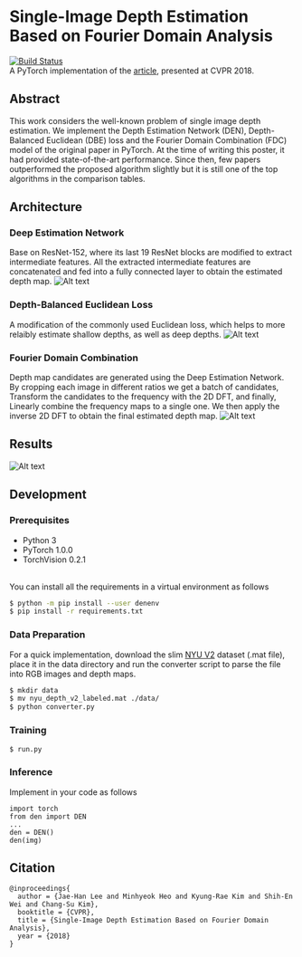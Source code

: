 # Single-Image Depth Estimation Based on Fourier Domain Analysis

[![Build Status](https://travis-ci.org/joemccann/dillinger.svg?branch=master)](https://travis-ci.org/joemccann/dillinger)
<br />
A PyTorch implementation of the [article](http://openaccess.thecvf.com/content_cvpr_2018/CameraReady/2873.pdf), presented at CVPR 2018.
## Abstract
This work considers the well-known problem of single image depth estimation. We implement the Depth Estimation Network (DEN), Depth-Balanced Euclidean (DBE) loss and the Fourier Domain Combination (FDC) model of the original paper in PyTorch. At the time of writing this poster, it had provided state-of-the-art performance. Since then, few papers outperformed the proposed algorithm slightly but it is still one of the top algorithms in the comparison tables.

## Architecture

### Deep Estimation Network
Base on ResNet-152, where its last 19 ResNet blocks are modified
to extract intermediate features. All the extracted intermediate features are concatenated and fed into a fully connected layer to obtain the estimated depth map.
![Alt text](https://github.com/shalomma/DEN/blob/master/.github/den.png)

### Depth-Balanced Euclidean Loss
A modification of the commonly used Euclidean loss, which helps to more relaibly estimate shallow depths, as well as deep depths.
![Alt text](https://github.com/shalomma/DEN/blob/master/.github/dbe.png)

### Fourier Domain Combination
Depth map candidates are generated using the Deep Estimation Network. By cropping each image in different ratios we get a batch of candidates, Transform the candidates to the frequency with the 2D DFT, and finally, Linearly combine the frequency maps to a single one. We then apply the inverse 2D DFT to obtain the final estimated depth map.
![Alt text](https://github.com/shalomma/DEN/blob/master/.github/fdc.png)

## Results
![Alt text](https://github.com/shalomma/DEN/blob/master/.github/results.png)

## Development
### Prerequisites
* Python 3
* PyTorch 1.0.0
* TorchVision 0.2.1
<br />
You can install all the requirements in a virtual environment as follows

```sh
$ python -m pip install --user denenv
$ pip install -r requirements.txt
```

### Data Preparation
For a quick implementation, download the slim [NYU V2](http://horatio.cs.nyu.edu/mit/silberman/nyu_depth_v2/nyu_depth_v2_labeled.mat) dataset (.mat file), place it in the data directory and run the converter script to parse the file into RGB images and depth maps.

```sh
$ mkdir data
$ mv nyu_depth_v2_labeled.mat ./data/
$ python converter.py
```
### Training

```sh
$ run.py
```


### Inference
Implement in your code as follows
```
import torch
from den import DEN
...
den = DEN()
den(img)
```


## Citation
```
@inproceedings{
  author = {Jae-Han Lee and Minhyeok Heo and Kyung-Rae Kim and Shih-En Wei and Chang-Su Kim},
  booktitle = {CVPR},
  title = {Single-Image Depth Estimation Based on Fourier Domain Analysis},
  year = {2018}
}
```
